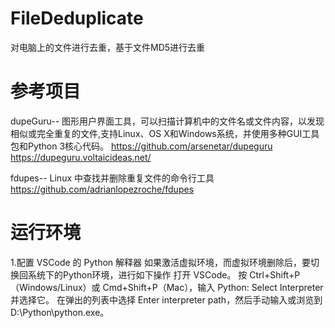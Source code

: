 # FileDeduplicate
对电脑上的文件进行去重，基于文件MD5进行去重

# 参考项目
dupeGuru-- 图形用户界面工具，可以扫描计算机中的文件名或文件内容，以发现相似或完全重复的文件,支持Linux、OS X和Windows系统，并使用多种GUI工具包和Python 3核心代码。
https://github.com/arsenetar/dupeguru
https://dupeguru.voltaicideas.net/

fdupes-- Linux 中查找并删除重复文件的命令行工具
https://github.com/adrianlopezroche/fdupes


# 运行环境
1.配置 VSCode 的 Python 解释器
如果激活虚拟环境，而虚拟环境删除后，要切换回系统下的Python环境，进行如下操作
打开 VSCode。
按 Ctrl+Shift+P（Windows/Linux）或 Cmd+Shift+P（Mac），输入 Python: Select Interpreter 并选择它。
在弹出的列表中选择 Enter interpreter path，然后手动输入或浏览到 D:\Python\python.exe。